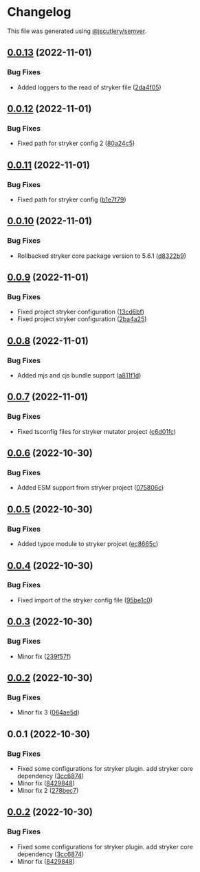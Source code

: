 # Changelog

This file was generated using [@jscutlery/semver](https://github.com/jscutlery/semver).

## [0.0.13](https://github.com/DiogoVCS/nx-graphql-mesh/compare/stryker-mutator-0.0.12...stryker-mutator-0.0.13) (2022-11-01)


### Bug Fixes

* Added loggers to the read of stryker file ([2da4f05](https://github.com/DiogoVCS/nx-graphql-mesh/commit/2da4f0581f702c239316b2dbca5949dd86ef2886))



## [0.0.12](https://github.com/DiogoVCS/nx-graphql-mesh/compare/stryker-mutator-0.0.11...stryker-mutator-0.0.12) (2022-11-01)


### Bug Fixes

* Fixed path for stryker config 2 ([80a24c5](https://github.com/DiogoVCS/nx-graphql-mesh/commit/80a24c50ae415c76267d8564df7434f8d25d2513))



## [0.0.11](https://github.com/DiogoVCS/nx-graphql-mesh/compare/stryker-mutator-0.0.10...stryker-mutator-0.0.11) (2022-11-01)


### Bug Fixes

* Fixed path for stryker config ([b1e7f79](https://github.com/DiogoVCS/nx-graphql-mesh/commit/b1e7f79df2d60afddcdd238210fc3752a05f2dcf))



## [0.0.10](https://github.com/DiogoVCS/nx-graphql-mesh/compare/stryker-mutator-0.0.9...stryker-mutator-0.0.10) (2022-11-01)


### Bug Fixes

* Rollbacked stryker core package version to 5.6.1 ([d8322b9](https://github.com/DiogoVCS/nx-graphql-mesh/commit/d8322b98b53725ba1c55da16a3b09aa6133f54a1))



## [0.0.9](https://github.com/DiogoVCS/nx-graphql-mesh/compare/stryker-mutator-0.0.8...stryker-mutator-0.0.9) (2022-11-01)


### Bug Fixes

* Fixed project stryker configuration ([13cd6bf](https://github.com/DiogoVCS/nx-graphql-mesh/commit/13cd6bfc4903a549629904b70987ac7db1245959))
* Fixed project stryker configuration ([2ba4a25](https://github.com/DiogoVCS/nx-graphql-mesh/commit/2ba4a255892e8a9728b3e44486f11cfc9d5e2e10))



## [0.0.8](https://github.com/DiogoVCS/nx-graphql-mesh/compare/stryker-mutator-0.0.7...stryker-mutator-0.0.8) (2022-11-01)


### Bug Fixes

* Added mjs and cjs bundle support ([a811f1d](https://github.com/DiogoVCS/nx-graphql-mesh/commit/a811f1dfc669baf5325a15618710392b157c6ef2))



## [0.0.7](https://github.com/DiogoVCS/nx-graphql-mesh/compare/stryker-mutator-0.0.6...stryker-mutator-0.0.7) (2022-11-01)


### Bug Fixes

* Fixed tsconfig files for stryker mutator project ([c6d01fc](https://github.com/DiogoVCS/nx-graphql-mesh/commit/c6d01fc21b1011b35c924240397a18d01e981914))



## [0.0.6](https://github.com/DiogoVCS/nx-graphql-mesh/compare/stryker-mutator-0.0.5...stryker-mutator-0.0.6) (2022-10-30)


### Bug Fixes

* Added ESM support from stryker project ([075806c](https://github.com/DiogoVCS/nx-graphql-mesh/commit/075806cb0afea7396820f062923661a8dae74831))



## [0.0.5](https://github.com/DiogoVCS/nx-graphql-mesh/compare/stryker-mutator-0.0.4...stryker-mutator-0.0.5) (2022-10-30)


### Bug Fixes

* Added typoe module to stryker projcet ([ec8665c](https://github.com/DiogoVCS/nx-graphql-mesh/commit/ec8665ceff7795e5462342b07db963f1e1fa7dd8))



## [0.0.4](https://github.com/DiogoVCS/nx-graphql-mesh/compare/stryker-mutator-0.0.3...stryker-mutator-0.0.4) (2022-10-30)


### Bug Fixes

* Fixed import of the stryker config file ([95be1c0](https://github.com/DiogoVCS/nx-graphql-mesh/commit/95be1c0d64b4276c425e1873e8a0e76ef99f720f))



## [0.0.3](https://github.com/DiogoVCS/nx-graphql-mesh/compare/stryker-mutator-0.0.2...stryker-mutator-0.0.3) (2022-10-30)


### Bug Fixes

* Minor fix ([239f57f](https://github.com/DiogoVCS/nx-graphql-mesh/commit/239f57fed57ce2f1588981b01188a425cc22acb3))



## [0.0.2](https://github.com/DiogoVCS/nx-graphql-mesh/compare/stryker-mutator-0.0.1...stryker-mutator-0.0.2) (2022-10-30)


### Bug Fixes

* Minor fix 3 ([064ae5d](https://github.com/DiogoVCS/nx-graphql-mesh/commit/064ae5d025597af992f7adc2957a7b1d9b599343))



## 0.0.1 (2022-10-30)


### Bug Fixes

* Fixed some configurations for stryker plugin. add stryker core dependency ([3cc6874](https://github.com/DiogoVCS/nx-graphql-mesh/commit/3cc6874f342fcbb2e84a5ca1dc994e9319bd6c32))
* Minor fix ([8429848](https://github.com/DiogoVCS/nx-graphql-mesh/commit/8429848c037ddf6315cf65c09803d3d7abbb9aed))
* Minor fix 2 ([278bec7](https://github.com/DiogoVCS/nx-graphql-mesh/commit/278bec753a0e12a9667fa298ed86e9fc48f32dc7))



## [0.0.2](https://github.com/DiogoVCS/nx-graphql-mesh/compare/stryker-mutator-0.0.1...stryker-mutator-0.0.2) (2022-10-30)


### Bug Fixes

* Fixed some configurations for stryker plugin. add stryker core dependency ([3cc6874](https://github.com/DiogoVCS/nx-graphql-mesh/commit/3cc6874f342fcbb2e84a5ca1dc994e9319bd6c32))
* Minor fix ([8429848](https://github.com/DiogoVCS/nx-graphql-mesh/commit/8429848c037ddf6315cf65c09803d3d7abbb9aed))
